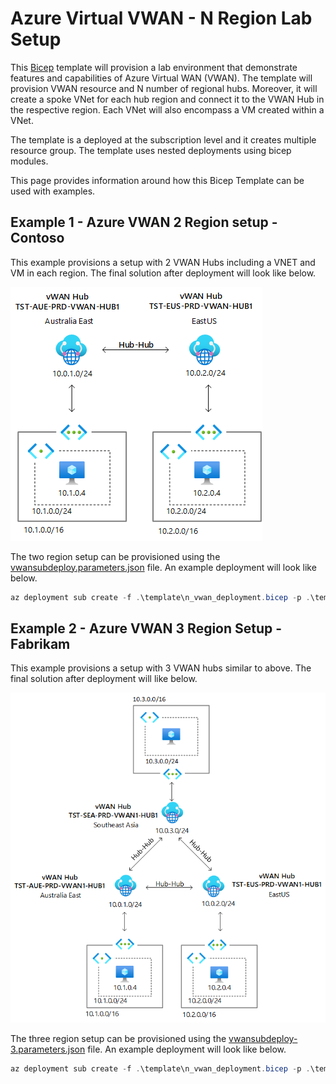 # Azure Virtual VWAN - N Region Lab Setup

This [Bicep](https://github.com/Azure/bicep) template will provision a lab environment that demonstrate features and capabilities of Azure Virtual WAN (VWAN). The template will provision VWAN resource and N number of regional hubs. Moreover, it will create a spoke VNet for each hub region and connect it to the VWAN Hub in the respective region. Each VNet will also encompass a VM created within a VNet.

The template is a deployed at the subscription level and it creates multiple resource group. The template uses nested deployments using bicep modules. 

This page provides information around how this Bicep Template can be used with examples. 

## Example 1 - Azure VWAN 2 Region setup - Contoso

This example provisions a setup with 2 VWAN Hubs including a VNET and VM in each region. The final solution after deployment will look like below. 

![VWAN 2 Region Setup](images/vWAN2R_B.png "VWAN 2 Region Setup - Contoso")

The two region setup can be provisioned using the [vwansubdeploy.parameters.json](/vwansubdeploy.parameters.json) file. An example deployment will look like below. 

```powershell
az deployment sub create -f .\template\n_vwan_deployment.bicep -p .\template\n_vwan_deployment.parameters.2region.json -l australiaeast -c -o json
```

## Example 2 - Azure VWAN 3 Region Setup - Fabrikam

This example provisions a setup with 3 VWAN hubs similar to above. The final solution after deployment will like below. 

![VWAN 3 Region Setup](images/vWAN3R_B.png "VWAN 3 Region Setup - Fabrikam")

The three region setup can be provisioned using the [vwansubdeploy-3.parameters.json](/vwansubdeploy-3.parameters.json) file. An example deployment will look like below. 

```powershell
az deployment sub create -f .\template\n_vwan_deployment.bicep -p .\template\n_vwan_deployment.parameters.3region.json -l australiaeast -c -o json
```





